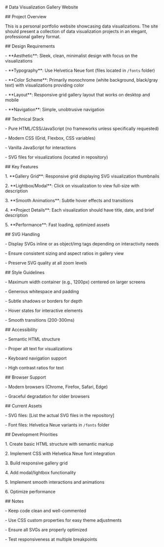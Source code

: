 \# Data Visualization Gallery Website



\## Project Overview

This is a personal portfolio website showcasing data visualizations. The site should present a collection of data visualization projects in an elegant, professional gallery format.



\## Design Requirements

\- \*\*Aesthetic\*\*: Sleek, clean, minimalist design with focus on the visualizations

\- \*\*Typography\*\*: Use Helvetica Neue font (files located in `/fonts` folder)

\- \*\*Color Scheme\*\*: Primarily monochrome (white background, black/gray text) with visualizations providing color

\- \*\*Layout\*\*: Responsive grid gallery layout that works on desktop and mobile

\- \*\*Navigation\*\*: Simple, unobtrusive navigation



\## Technical Stack

\- Pure HTML/CSS/JavaScript (no frameworks unless specifically requested)

\- Modern CSS (Grid, Flexbox, CSS variables)

\- Vanilla JavaScript for interactions

\- SVG files for visualizations (located in repository)



\## Key Features

1\. \*\*Gallery Grid\*\*: Responsive grid displaying SVG visualization thumbnails

2\. \*\*Lightbox/Modal\*\*: Click on visualization to view full-size with description

3\. \*\*Smooth Animations\*\*: Subtle hover effects and transitions

4\. \*\*Project Details\*\*: Each visualization should have title, date, and brief description

5\. \*\*Performance\*\*: Fast loading, optimized assets



\## SVG Handling

\- Display SVGs inline or as object/img tags depending on interactivity needs

\- Ensure consistent sizing and aspect ratios in gallery view

\- Preserve SVG quality at all zoom levels



\## Style Guidelines

\- Maximum width container (e.g., 1200px) centered on larger screens

\- Generous whitespace and padding

\- Subtle shadows or borders for depth

\- Hover states for interactive elements

\- Smooth transitions (200-300ms)



\## Accessibility

\- Semantic HTML structure

\- Proper alt text for visualizations

\- Keyboard navigation support

\- High contrast ratios for text



\## Browser Support

\- Modern browsers (Chrome, Firefox, Safari, Edge)

\- Graceful degradation for older browsers



\## Current Assets

\- SVG files: \[List the actual SVG files in the repository]

\- Font files: Helvetica Neue variants in `/fonts` folder



\## Development Priorities

1\. Create basic HTML structure with semantic markup

2\. Implement CSS with Helvetica Neue font integration

3\. Build responsive gallery grid

4\. Add modal/lightbox functionality

5\. Implement smooth interactions and animations

6\. Optimize performance



\## Notes

\- Keep code clean and well-commented

\- Use CSS custom properties for easy theme adjustments

\- Ensure all SVGs are properly optimized

\- Test responsiveness at multiple breakpoints

